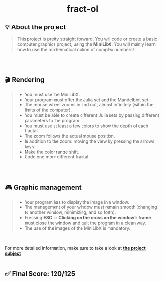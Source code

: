 <h1 align="center">
  <strong>fract-ol</strong>
</h1>

## 💡 About the project

> This project is pretty straight forward. You will code or create a basic computer graphics project, using the <strong>MiniLibX</strong>.
  You will mainly learn how to use the mathematical notion of complex numbers!

<br></br>

## 🎬 Rendering
> - You must use the MiniLibX.
> - Your program must offer the Julia set and the Mandelbrot set.
> - The mouse wheel zooms in and out, almost infinitely (within the limits of the
computer).
> - You must be able to create different Julia sets by passing different parameters to
the program.
> - You must use at least a few colors to show the depth of each fractal.
> - The zoom follows the actual mouse position.
> - In addition to the zoom: moving the view by pressing the arrows keys.
> - Make the color range shift.
> - Code one more different fractal.

<br></br>

## 🎮 Graphic management
> - Your program has to display the image in a window.
> - The management of your window must remain smooth (changing to another window, minimizing, and so forth).
> - Pressing <strong>ESC</strong> or <strong>Clicking on the cross on the window’s frame</strong> must close the window and quit the program in a clean way.
> - The use of the images of the MiniLibX is mandatory.

<br></br>
For more detailed information, make sure to take a look at [**the project subject**](https://cdn.intra.42.fr/pdf/pdf/45240/en.subject.pdf)
<br></br>

## ✅ Final Score: 120/125

